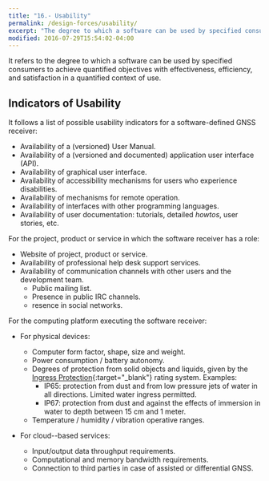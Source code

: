 ```yaml
---
title: "16.- Usability"
permalink: /design-forces/usability/
excerpt: "The degree to which a software can be used by specified consumers to achieve quantified objectives with efficiency and satisfaction in a given context of use."
modified: 2016-07-29T15:54:02-04:00
---
```


It refers to the degree to which a software can be used by specified consumers to achieve quantified objectives with effectiveness, efficiency, and satisfaction in a quantified context of use.

## Indicators of Usability

It follows a list of possible usability indicators for a software-defined GNSS receiver:

* Availability of a (versioned) User Manual.
* Availability of a (versioned and documented) application user interface (API).
* Availability of graphical user interface.
* Availability of accessibility mechanisms for users who experience disabilities.
* Availability of mechanisms for remote operation.
* Availability of interfaces with other programming languages.
* Availability of user documentation: tutorials, detailed _howtos_, user stories, etc.


For the project, product or service in which the software receiver has a role:

* Website of project, product or service.
* Availability of professional help desk support services.
* Availability of communication channels with other users and the development team.
  - Public mailing list.
  - Presence in public IRC channels.
  - resence in social networks.


For the computing platform executing the software receiver:

* For physical devices:
  - Computer form factor, shape, size and weight.
  - Power consumption / battery autonomy.
  - Degrees of protection from solid objects and liquids, given by the [Ingress Protection](https://en.wikipedia.org/wiki/IP_Code){:target="_blank"} rating system. Examples:
      * IP65: protection from dust and from low pressure jets of water in all directions. Limited water ingress permitted.
      * IP67: protection from dust and against the effects of immersion in water to depth between 15 cm and 1 meter.
  - Temperature / humidity / vibration operative ranges.


* For cloud--based services:
  - Input/output data throughput requirements.
  - Computational and memory bandwidth requirements.
  - Connection to third parties in case of assisted or differential GNSS.
